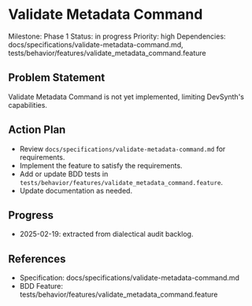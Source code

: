 # Validate Metadata Command
Milestone: Phase 1
Status: in progress
Priority: high
Dependencies: docs/specifications/validate-metadata-command.md, tests/behavior/features/validate_metadata_command.feature

## Problem Statement
Validate Metadata Command is not yet implemented, limiting DevSynth's capabilities.


## Action Plan
- Review `docs/specifications/validate-metadata-command.md` for requirements.
- Implement the feature to satisfy the requirements.
- Add or update BDD tests in `tests/behavior/features/validate_metadata_command.feature`.
- Update documentation as needed.

## Progress
- 2025-02-19: extracted from dialectical audit backlog.

## References
- Specification: docs/specifications/validate-metadata-command.md
- BDD Feature: tests/behavior/features/validate_metadata_command.feature
